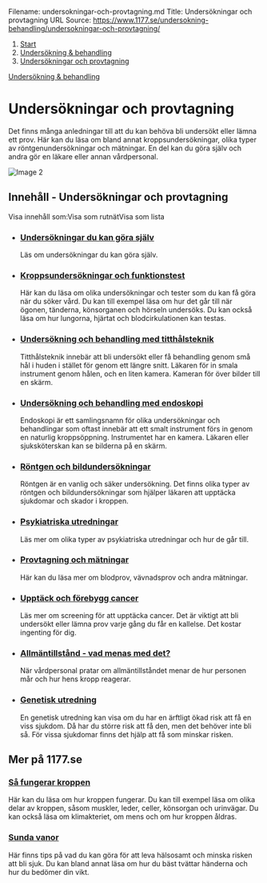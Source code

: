 Filename: undersokningar-och-provtagning.md
Title: Undersökningar och provtagning
URL Source: https://www.1177.se/undersokning-behandling/undersokningar-och-provtagning/

1.  [Start](https://www.1177.se/)
2.  [Undersökning & behandling](https://www.1177.se/undersokning-behandling/)
3.  [Undersökningar och provtagning](https://www.1177.se/undersokning-behandling/undersokningar-och-provtagning/)

[Undersökning & behandling](https://www.1177.se/undersokning-behandling/)

Undersökningar och provtagning
==============================

Det finns många anledningar till att du kan behöva bli undersökt eller lämna ett prov. Här kan du läsa om bland annat kroppsundersökningar, olika typer av röntgenundersökningar och mätningar. En del kan du göra själv och andra gör en läkare eller annan vårdpersonal.

![Image 2](https://www.1177.se/globalassets/1177/nationell/media/fotografier/behandlingar-och-hjalpmedel/undersokningar-och-provtagningar/undersokning_ora.jpg?saved=2023-05-11+10:07)

Innehåll - Undersökningar och provtagning
-----------------------------------------

Visa innehåll som:Visa som rutnätVisa som lista

*   ### [Undersökningar du kan göra själv](https://www.1177.se/undersokning-behandling/undersokningar-och-provtagning/undersokningar-du-kan-gora-sjalv/)
    
    Läs om undersökningar du kan göra själv.
    
*   ### [Kroppsundersökningar och funktionstest](https://www.1177.se/undersokning-behandling/undersokningar-och-provtagning/kroppsundersokningar/)
    
    Här kan du läsa om olika undersökningar och tester som du kan få göra när du söker vård. Du kan till exempel läsa om hur det går till när ögonen, tänderna, könsorganen och hörseln undersöks. Du kan också läsa om hur lungorna, hjärtat och blodcirkulationen kan testas.
    
*   ### [Undersökning och behandling med titthålsteknik](https://www.1177.se/undersokning-behandling/undersokningar-och-provtagning/undersokning-och-behandling-med-titthalsteknik/)
    
    Titthålsteknik innebär att bli undersökt eller få behandling genom små hål i huden i stället för genom ett längre snitt. Läkaren för in smala instrument genom hålen, och en liten kamera. Kameran för över bilder till en skärm.
    
*   ### [Undersökning och behandling med endoskopi](https://www.1177.se/undersokning-behandling/undersokningar-och-provtagning/undersokning-och-behandling-med-endoskopi/)
    
    Endoskopi är ett samlingsnamn för olika undersökningar och behandlingar som oftast innebär att ett smalt instrument förs in genom en naturlig kroppsöppning. Instrumentet har en kamera. Läkaren eller sjuksköterskan kan se bilderna på en skärm.
    
*   ### [Röntgen och bildundersökningar](https://www.1177.se/undersokning-behandling/undersokningar-och-provtagning/bildundersokningar-och-rontgen/)
    
    Röntgen är en vanlig och säker undersökning. Det finns olika typer av röntgen och bildundersökningar som hjälper läkaren att upptäcka sjukdomar och skador i kroppen.
    
*   ### [Psykiatriska utredningar](https://www.1177.se/undersokning-behandling/undersokningar-och-provtagning/psykiatriska-utredningar/)
    
    Läs mer om olika typer av psykiatriska utredningar och hur de går till.
    
*   ### [Provtagning och mätningar](https://www.1177.se/undersokning-behandling/undersokningar-och-provtagning/provtagning-och-matningar/)
    
    Här kan du läsa mer om blodprov, vävnadsprov och andra mätningar.
    
*   ### [Upptäck och förebygg cancer](https://www.1177.se/undersokning-behandling/undersokningar-och-provtagning/upptack-och-forebygg-cancer/)
    
    Läs mer om screening för att upptäcka cancer. Det är viktigt att bli undersökt eller lämna prov varje gång du får en kallelse. Det kostar ingenting för dig.
    
*   ### [Allmäntillstånd - vad menas med det?](https://www.1177.se/undersokning-behandling/undersokningar-och-provtagning/allmantillstand/)
    
    När vårdpersonal pratar om allmäntillståndet menar de hur personen mår och hur hens kropp reagerar.
    
*   ### [Genetisk utredning](https://www.1177.se/undersokning-behandling/undersokningar-och-provtagning/genetisk-utredning/)
    
    En genetisk utredning kan visa om du har en ärftligt ökad risk att få en viss sjukdom. Då har du större risk att få den, men det behöver inte bli så. För vissa sjukdomar finns det hjälp att få som minskar risken.
    

Mer på 1177.se
--------------

### [Så fungerar kroppen](https://www.1177.se/liv--halsa/sa-fungerar-kroppen/)

Här kan du läsa om hur kroppen fungerar. Du kan till exempel läsa om olika delar av kroppen, såsom muskler, leder, celler, könsorgan och urinvägar. Du kan också läsa om klimakteriet, om mens och om hur kroppen åldras.

### [Sunda vanor](https://www.1177.se/liv--halsa/sunda-vanor/)

Här finns tips på vad du kan göra för att leva hälsosamt och minska risken att bli sjuk. Du kan bland annat läsa om hur du bäst tvättar händerna och hur du bedömer din vikt.
